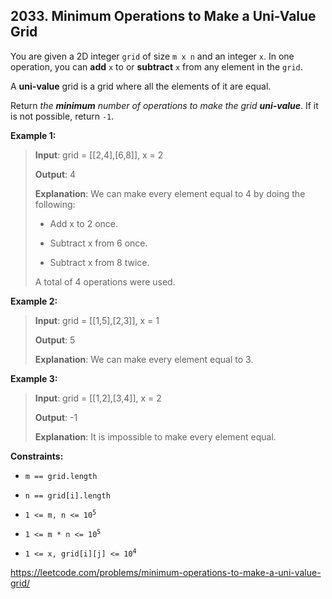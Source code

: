 ## 2033. Minimum Operations to Make a Uni-Value Grid

You are given a 2D integer `grid` of size `m x n` and an integer `x`. In one operation, you can **add** `x` to or **subtract** `x` from any element in the `grid`.

A **uni-value** grid is a grid where all the elements of it are equal.

Return _the **minimum** number of operations to make the grid **uni-value**_. If it is not possible, return `-1`.

**Example 1:**
>
>**Input**: grid = [[2,4],[6,8]], x = 2
>
>**Output**: 4
>
>**Explanation**: We can make every element equal to 4 by doing the following: 
>
>- Add x to 2 once.
>
>- Subtract x from 6 once.
>
>- Subtract x from 8 twice.
>
>A total of 4 operations were used.

**Example 2:**
>
>**Input**: grid = [[1,5],[2,3]], x = 1
>
>**Output**: 5
>
>**Explanation**: We can make every element equal to 3.

**Example 3:**
>
>**Input**: grid = [[1,2],[3,4]], x = 2
>
>**Output**: -1
>
>**Explanation**: It is impossible to make every element equal.

**Constraints:**

- `m == grid.length`

- `n == grid[i].length`

- <code>1 <= m, n <= 10<sup>5</sup></code>

- <code>1 <= m * n <= 10<sup>5</sup></code>

- <code>1 <= x, grid[i][j] <= 10<sup>4</sup></code>

https://leetcode.com/problems/minimum-operations-to-make-a-uni-value-grid/